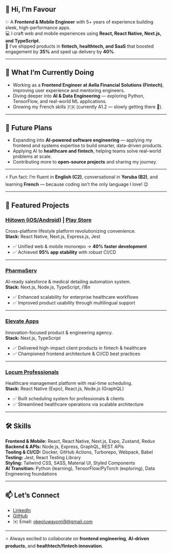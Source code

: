 
## 👋 Hi, I’m Favour  

✨ A **Frontend & Mobile Engineer** with 5+ years of experience building sleek, high-performance apps.  
💻 I craft web and mobile experiences using **React, React Native, Next.js, and TypeScript**.  
🚀 I’ve shipped products in **fintech, healthtech, and SaaS** that boosted engagement by **35%** and sped up delivery by **40%**.  

---

## 🌱 What I’m Currently Doing  
- Working as a **Frontend Engineer at Aella Financial Solutions (Fintech)**, improving user experience and mentoring engineers.  
- Diving deeper into **AI & Data Engineering** — exploring Python, TensorFlow, and real-world ML applications.  
- Growing my French skills 🇫🇷 (currently A1.2 — slowly getting there 💪).  

---

## 🎯 Future Plans  
- Expanding into **AI-powered software engineering** — applying my frontend and systems expertise to build smarter, data-driven products.  
- Applying AI to **healthcare and fintech**, helping teams solve real-world problems at scale.  
- Contributing more to **open-source projects** and sharing my journey.  

---

⚡ Fun fact: I’m fluent in **English (C2)**, conversational in **Yoruba (B2)**, and learning **French** — because coding isn’t the only language I love! 😉  

---

## 🚀 Featured Projects  

### [Hiitown (iOS/Android)](https://apps.apple.com/us/app/hiitown/id1540507642) | [Play Store](https://play.google.com/store/apps/details?id=com.hiitown&pcampaignid=web_share)  
Cross-platform lifestyle platform revolutionizing convenience.  
**Stack:** React Native, Next.js, Express.js, Jest  
- ✅ Unified web & mobile monorepo → **40% faster development**  
- ✅ Achieved **95% app stability** with robust CI/CD  

---

### [PharmaServ](https://pharmaserv.co/)  
AI-ready salesforce & medical detailing automation system.  
**Stack:** Next.js, Node.js, TypeScript, i18n  
- ✅ Enhanced scalability for enterprise healthcare workflows  
- ✅ Improved product usability through multilingual support  

---

### [Elevate Apps](https://www.elevateapps.co/)  
Innovation-focused product & engineering agency.  
**Stack:** Next.js, TypeScript  
- ✅ Delivered high-impact client products in fintech & healthcare  
- ✅ Championed frontend architecture & CI/CD best practices  

---

### [Locum Professionals](https://locum-professionals-firebase.web.app)  
Healthcare management platform with real-time scheduling.  
**Stack:** React Native (Expo), React.js, Node.js (GraphQL)  
- ✅ Built scheduling system for professionals & clients  
- ✅ Streamlined healthcare operations via scalable architecture  

---

## 🛠️ Skills  

**Frontend & Mobile:** React, React Native, Next.js, Expo, Zustand, Redux  
**Backend & APIs:** Node.js, Express, GraphQL, REST APIs  
**Tooling & CI/CD:** Docker, GitHub Actions, Turborepo, Webpack, Babel  
**Testing:** Jest, React Testing Library  
**Styling:** Tailwind CSS, SASS, Material UI, Styled Components  
**AI Transition:** Python (learning), TensorFlow/PyTorch (exploring), Data Engineering foundations  

---

## 📫 Let’s Connect  

- [LinkedIn](https://www.linkedin.com/in/oluwayomi-oke/)  
- [GitHub](https://github.com/oke-yomi)  
- ✉️ Email: okeoluwayomi9@gmail.com  

---

⭐️ Always excited to collaborate on **frontend engineering**, **AI-driven products**, and **healthtech/fintech innovation**.  


<!--
**oke-yomi/oke-yomi** is a ✨ _special_ ✨ repository because its `README.md` (this file) appears on your GitHub profile.

Here are some ideas to get you started:

- 🔭 I’m currently working on ...
- 🌱 I’m currently learning ...
- 👯 I’m looking to collaborate on ...
- 🤔 I’m looking for help with ...
- 💬 Ask me about ...
- 📫 How to reach me: ...
- 😄 Pronouns: ...
- ⚡ Fun fact: ...
-->
